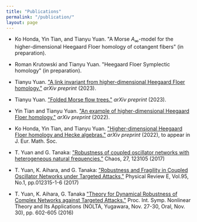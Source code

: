 ```yaml
---
title: "Publications"
permalink: "/publication/"
layout: page
---
```



- Ko Honda, Yin Tian, and Tianyu Yuan. "A Morse $A_\infty$-model for the higher-dimensional Heegaard Floer homology of cotangent fibers" (in preparation).

- Roman Krutowski and Tianyu Yuan. "Heegaard Floer Symplectic homology" (in preparation).

- Tianyu Yuan. ["A link invariant from higher-dimensional Heegaard Floer homology."](https://arxiv.org/abs/2309.13241) _arXiv preprint_ (2023).

- Tianyu Yuan. ["Folded Morse flow trees."](https://arxiv.org/abs/2309.05976) _arXiv preprint_ (2023).

- Yin Tian and Tianyu Yuan. ["An example of higher-dimensional Heegaard Floer homology."](https://arxiv.org/abs/2212.10187) _arXiv preprint_ (2022). 

- Ko Honda, Yin Tian, and Tianyu Yuan. ["Higher-dimensional Heegaard Floer homology and Hecke algebras."](https://arxiv.org/abs/2202.05593) _arXiv preprint_ (2022), to appear in J. Eur. Math. Soc.

- T. Yuan and G. Tanaka: ["Robustness of coupled oscillator networks with heterogeneous natural frequencies."](https://aip.scitation.org/doi/abs/10.1063/1.4991742) Chaos, 27, 123105 (2017)

- T. Yuan, K. Aihara, and G. Tanaka: ["Robustness and Fragility in Coupled Oscillator Networks under Targeted Attacks,"](https://journals.aps.org/pre/abstract/10.1103/PhysRevE.95.012315) Physical Review E, Vol.95, No.1, pp.012315-1-6  (2017)

- T. Yuan, K. Aihara, G. Tanaka ["Theory for Dynamical Robustness of Complex Networks against Targeted Attacks."](https://www.ieice.org/nolta/symposium/archive/2016/articles/1062.pdf) Proc. Int. Symp. Nonlinear Theory and Its Applications (NOLTA, Yugawara, Nov. 27-30, Oral, Nov. 30), pp. 602-605 (2016)

